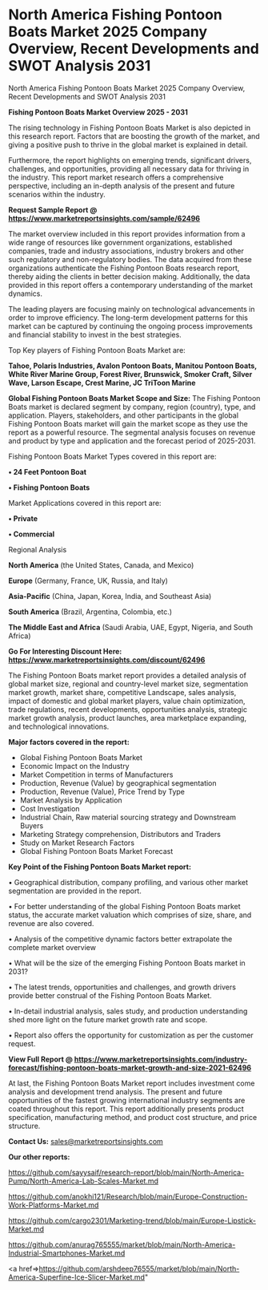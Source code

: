 # North America Fishing Pontoon Boats Market 2025 Company Overview, Recent Developments and SWOT Analysis 2031
 North America Fishing Pontoon Boats Market 2025 Company Overview, Recent Developments and SWOT Analysis 2031

<Strong> Fishing Pontoon Boats Market Overview 2025 - 2031</strong>

The rising technology in Fishing Pontoon Boats Market is also depicted in this research report. Factors that are boosting the growth of the market, and giving a positive push to thrive in the global market is explained in detail.

Furthermore, the report highlights on emerging trends, significant drivers, challenges, and opportunities, providing all necessary data for thriving in the industry. This report market research offers a comprehensive perspective, including an in-depth analysis of the present and future scenarios within the industry.

<strong>Request Sample Report @ <a href=https://www.marketreportsinsights.com/sample/62496>https://www.marketreportsinsights.com/sample/62496</a></strong>

The market overview included in this report provides information from a wide range of resources like government organizations, established companies, trade and industry associations, industry brokers and other such regulatory and non-regulatory bodies. The data acquired from these organizations authenticate the Fishing Pontoon Boats research report, thereby aiding the clients in better decision making. Additionally, the data provided in this report offers a contemporary understanding of the market dynamics.

The leading players are focusing mainly on technological advancements in order to improve efficiency. The long-term development patterns for this market can be captured by continuing the ongoing process improvements and financial stability to invest in the best strategies.

Top Key players of Fishing Pontoon Boats Market are:

<strong>Tahoe, Polaris Industries, Avalon Pontoon Boats, Manitou Pontoon Boats, White River Marine Group, Forest River, Brunswick, Smoker Craft, Silver Wave, Larson Escape, Crest Marine, JC TriToon Marine</strong>

<strong><b>Global Fishing Pontoon Boats Market Scope and Size:</b></strong>
The Fishing Pontoon Boats market is declared segment by company, region (country), type, and application. Players, stakeholders, and other participants in the global Fishing Pontoon Boats market will gain the market scope as they use the report as a powerful resource. The segmental analysis focuses on revenue and product by type and application and the forecast period of 2025-2031.

Fishing Pontoon Boats Market Types covered in this report are:

<strong>• 24 Feet Pontoon Boat

• Fishing Pontoon Boats</strong>

Market Applications covered in this report are:

<strong>• Private

• Commercial</strong> 

Regional Analysis

<strong>North America</strong> (the United States, Canada, and Mexico)

<strong>Europe</strong> (Germany, France, UK, Russia, and Italy)

<strong>Asia-Pacific</strong> (China, Japan, Korea, India, and Southeast Asia)

<strong>South America</strong> (Brazil, Argentina, Colombia, etc.)

<strong>The Middle East and Africa</strong> (Saudi Arabia, UAE, Egypt, Nigeria, and South Africa)

<strong>Go For Interesting Discount Here: <a href=https://www.marketreportsinsights.com/discount/62496>https://www.marketreportsinsights.com/discount/62496</a></strong>

The Fishing Pontoon Boats market report provides a detailed analysis of global market size, regional and country-level market size, segmentation market growth, market share, competitive Landscape, sales analysis, impact of domestic and global market players, value chain optimization, trade regulations, recent developments, opportunities analysis, strategic market growth analysis, product launches, area marketplace expanding, and technological innovations.

<strong><b>Major factors covered in the report:</b></strong>
<ul>
  <li>Global Fishing Pontoon Boats Market </li>
  <li>Economic Impact on the Industry</li>
  <li>Market Competition in terms of Manufacturers</li>
  <li>Production, Revenue (Value) by geographical segmentation</li>
  <li>Production, Revenue (Value), Price Trend by Type</li>
  <li>Market Analysis by Application</li>
  <li>Cost Investigation</li>
  <li>Industrial Chain, Raw material sourcing strategy and Downstream Buyers</li>
  <li>Marketing Strategy comprehension, Distributors and Traders</li>
  <li>Study on Market Research Factors</li>
  <li>Global Fishing Pontoon Boats Market Forecast</li>
</ul>

<strong><b>Key Point of the Fishing Pontoon Boats Market report:</b></strong>

• Geographical distribution, company profiling, and various other market segmentation are provided in the report.

• For better understanding of the global Fishing Pontoon Boats market status, the accurate market valuation which comprises of size, share, and revenue are also covered.

• Analysis of the competitive dynamic factors better extrapolate the complete market overview

• What will be the size of the emerging Fishing Pontoon Boats market in 2031?

• The latest trends, opportunities and challenges, and growth drivers provide better construal of the Fishing Pontoon Boats Market.

• In-detail industrial analysis, sales study, and production understanding shed more light on the future market growth rate and scope.

• Report also offers the opportunity for customization as per the customer request.

<strong><b>View Full Report @ <a href=https://www.marketreportsinsights.com/industry-forecast/fishing-pontoon-boats-market-growth-and-size-2021-62496>https://www.marketreportsinsights.com/industry-forecast/fishing-pontoon-boats-market-growth-and-size-2021-62496</a></b></strong>


At last, the Fishing Pontoon Boats Market report includes investment come analysis and development trend analysis. The present and future opportunities of the fastest growing international industry segments are coated throughout this report. This report additionally presents product specification, manufacturing method, and product cost structure, and price structure.

<strong>Contact Us:</strong>
sales@marketreportsinsights.com

<strong>Our other reports:</strong>

<a href=https://github.com/sayysaif/research-report/blob/main/North-America-Pump/North-America-Lab-Scales-Market.md>https://github.com/sayysaif/research-report/blob/main/North-America-Pump/North-America-Lab-Scales-Market.md</a>

<a href=https://github.com/anokhi121/Research/blob/main/Europe-Construction-Work-Platforms-Market.md>https://github.com/anokhi121/Research/blob/main/Europe-Construction-Work-Platforms-Market.md</a>

<a href=https://github.com/cargo2301/Marketing-trend/blob/main/Europe-Lipstick-Market.md>https://github.com/cargo2301/Marketing-trend/blob/main/Europe-Lipstick-Market.md</a>

<a href=https://github.com/anurag765555/market/blob/main/North-America-Industrial-Smartphones-Market.md>https://github.com/anurag765555/market/blob/main/North-America-Industrial-Smartphones-Market.md</a>

<a href=>https://github.com/arshdeep76555/market/blob/main/North-America-Superfine-Ice-Slicer-Market.md</a>"
